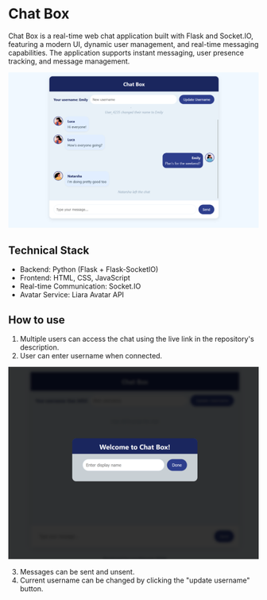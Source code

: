 # Chat Box
Chat Box is a real-time web chat application built with Flask and Socket.IO, featuring a modern UI, dynamic user management, and real-time messaging capabilities. The application supports instant messaging, user presence tracking, and message management.

![Screenshot of app](/images/chatbox_sample.png)

## Technical Stack
- Backend: Python (Flask + Flask-SocketIO)
- Frontend: HTML, CSS, JavaScript
- Real-time Communication: Socket.IO
- Avatar Service: Liara Avatar API

## How to use
1. Multiple users can access the chat using the live link in the repository's description.
2. User can enter username when connected.

![Screenshot of app](/images/chat_intro.png)

3. Messages can be sent and unsent.
4. Current username can be changed by clicking the "update username" button.
